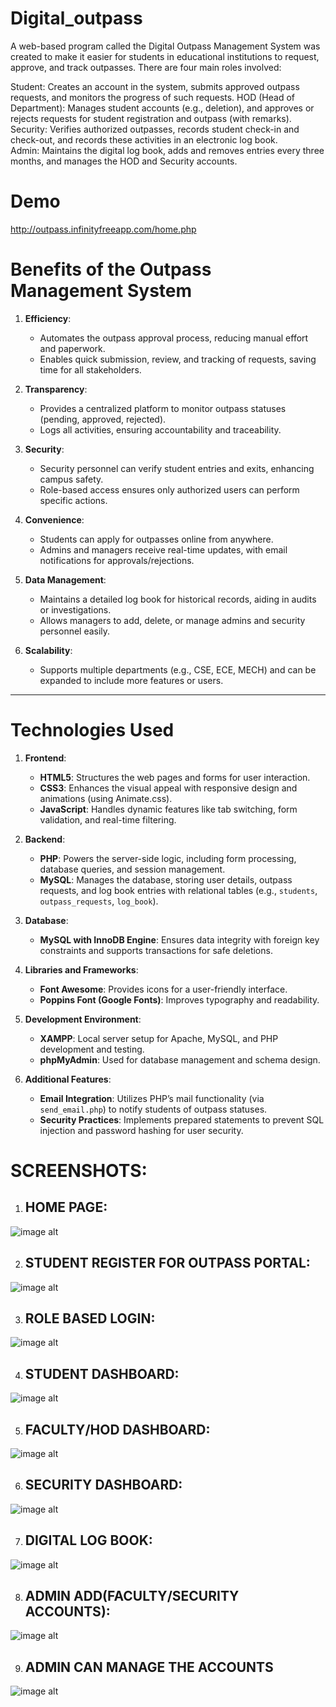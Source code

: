 # Digital_outpass
A web-based program called the Digital Outpass Management System was created to make it easier for students in educational institutions to request, approve, and track outpasses. There are four main roles involved:

Student: Creates an account in the system, submits approved outpass requests, and monitors the progress of such requests.
HOD (Head of Department): Manages student accounts (e.g., deletion), and approves or rejects requests for student registration and outpass (with remarks).
Security: Verifies authorized outpasses, records student check-in and check-out, and records these activities in an electronic log book.  
Admin: Maintains the digital log book, adds and removes entries every three months, and manages the HOD and Security accounts.

# Demo
http://outpass.infinityfreeapp.com/home.php

# Benefits of the Outpass Management System

1. **Efficiency**:
   - Automates the outpass approval process, reducing manual effort and paperwork.
   - Enables quick submission, review, and tracking of requests, saving time for all stakeholders.

2. **Transparency**:
   - Provides a centralized platform to monitor outpass statuses (pending, approved, rejected).
   - Logs all activities, ensuring accountability and traceability.

3. **Security**:
   - Security personnel can verify student entries and exits, enhancing campus safety.
   - Role-based access ensures only authorized users can perform specific actions.

4. **Convenience**:
   - Students can apply for outpasses online from anywhere.
   - Admins and managers receive real-time updates, with email notifications for approvals/rejections.

5. **Data Management**:
   - Maintains a detailed log book for historical records, aiding in audits or investigations.
   - Allows managers to add, delete, or manage admins and security personnel easily.

6. **Scalability**:
   - Supports multiple departments (e.g., CSE, ECE, MECH) and can be expanded to include more features or users.

---

# Technologies Used

1. **Frontend**:
   - **HTML5**: Structures the web pages and forms for user interaction.
   - **CSS3**: Enhances the visual appeal with responsive design and animations (using Animate.css).
   - **JavaScript**: Handles dynamic features like tab switching, form validation, and real-time filtering.

2. **Backend**:
   - **PHP**: Powers the server-side logic, including form processing, database queries, and session management.
   - **MySQL**: Manages the database, storing user details, outpass requests, and log book entries with relational tables (e.g., `students`, `outpass_requests`, `log_book`).

3. **Database**:
   - **MySQL with InnoDB Engine**: Ensures data integrity with foreign key constraints and supports transactions for safe deletions.

4. **Libraries and Frameworks**:
   - **Font Awesome**: Provides icons for a user-friendly interface.
   - **Poppins Font (Google Fonts)**: Improves typography and readability.

5. **Development Environment**:
   - **XAMPP**: Local server setup for Apache, MySQL, and PHP development and testing.
   - **phpMyAdmin**: Used for database management and schema design.

6. **Additional Features**:
   - **Email Integration**: Utilizes PHP’s mail functionality (via `send_email.php`) to notify students of outpass statuses.
   - **Security Practices**: Implements prepared statements to prevent SQL injection and password hashing for user security.
# SCREENSHOTS:
1. ## HOME PAGE:
![image alt](https://github.com/SANTHOSHBAGADI/Digital_outpass/blob/main/project%20shots/landing.png)

2. ## STUDENT REGISTER FOR OUTPASS PORTAL:
![image alt]( https://github.com/SANTHOSHBAGADI/Digital_outpass/blob/main/project%20shots/stu%20register.png)

3. ## ROLE BASED LOGIN:
![image alt]( https://github.com/SANTHOSHBAGADI/Digital_outpass/blob/main/project%20shots/role%20base%20login.png)

4. ## STUDENT DASHBOARD:
![image alt]( https://github.com/SANTHOSHBAGADI/Digital_outpass/blob/main/project%20shots/Screenshot%202025-04-25%20230142.png)

5. ## FACULTY/HOD DASHBOARD:
![image alt]( https://github.com/SANTHOSHBAGADI/Digital_outpass/blob/main/project%20shots/Screenshot%202025-04-25%20230240.png)

6. ## SECURITY DASHBOARD:
![image alt]( https://github.com/SANTHOSHBAGADI/Digital_outpass/blob/main/project%20shots/Screenshot%202025-04-25%20231942.png)

7. ## DIGITAL LOG BOOK:
![image alt]( https://github.com/SANTHOSHBAGADI/Digital_outpass/blob/main/project%20shots/Screenshot%202025-04-25%20231957.png)

8. ## ADMIN ADD(FACULTY/SECURITY ACCOUNTS):
![image alt](https://github.com/SANTHOSHBAGADI/Digital_outpass/blob/main/project%20shots/Screenshot%202025-04-25%20231834.png)

9. ## ADMIN CAN MANAGE THE ACCOUNTS
![image alt]( https://github.com/SANTHOSHBAGADI/Digital_outpass/blob/main/project%20shots/Screenshot%202025-04-25%20231834.png)

